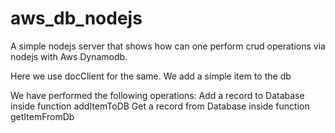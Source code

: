 # aws_db_nodejs
A simple nodejs server that shows how can one perform crud operations via nodejs with Aws Dynamodb.

Here we use docClient for the same. We add a simple item to the db

We have performed the following operations:
Add a record to Database inside function addItemToDB
Get a record from Database inside function getItemFromDb
